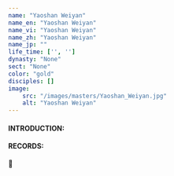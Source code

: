 ```yaml
---
name: "Yaoshan Weiyan"
name_en: "Yaoshan Weiyan"
name_vi: "Yaoshan Weiyan"
name_zh: "Yaoshan Weiyan"
name_jp: ""
life_time: ['', '']
dynasty: "None"
sect: "None"
color: "gold"
disciples: []
image: 
    src: "/images/masters/Yaoshan_Weiyan.jpg"
    alt: "Yaoshan Weiyan"
---
```


#### INTRODUCTION:



#### RECORDS:

📖 

